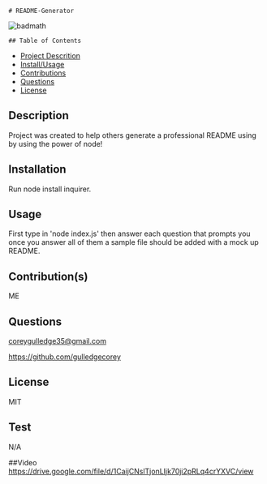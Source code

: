
    # README-Generator
![badmath](https://img.shields.io/github/languages/top/lernantino/badmath)

    ## Table of Contents
- [Project Descrition](#Description)
- [Install/Usage](#Installation)
- [Contributions](#Contributions)
- [Questions](#Questions)
- [License](#License)

## Description
Project was created to help others generate a professional README using by using the power of node!

## Installation
Run node install inquirer.

## Usage
First type in 'node index.js' then answer each question that prompts you once you answer all of them a sample file should be added with a mock up README.

## Contribution(s)
ME

## Questions
coreygulledge35@gmail.com

https://github.com/gulledgecorey

## License
MIT


## Test
N/A

##Video
https://drive.google.com/file/d/1CaijCNslTjonLIjk70ji2pRLq4crYXVC/view


    
